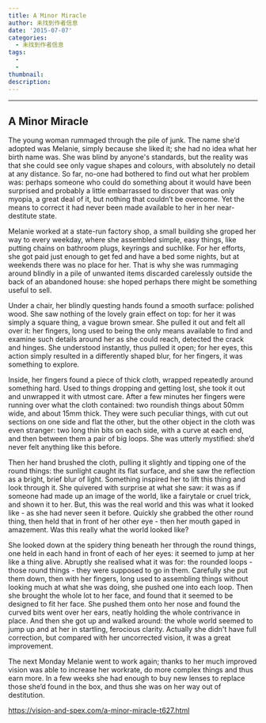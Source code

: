 ```yaml
---
title: A Minor Miracle
author: 未找到作者信息
date: '2015-07-07'
categories:
  - 未找到作者信息
tags:
  - 
  - 
thumbnail: 
description: 
---
```


--------------------
A Minor Miracle
--------------------
 
The young woman rummaged through the pile of junk. The name she’d adopted was Melanie, simply because she liked it; she had no idea what her birth name was. She was blind by anyone's standards, but the reality was that she could see only vague shapes and colours, with absolutely no detail at any distance. So far, no-one had bothered to find out what her problem was: perhaps someone who could do something about it would have been surprised and probably a little embarrassed to discover that was only myopia, a great deal of it, but nothing that couldn’t be overcome. Yet the means to correct it had never been made available to her in her near-destitute state.

Melanie worked at a state-run factory shop, a small building she groped her way to every weekday, where she assembled simple, easy things, like putting chains on bathroom plugs, keyrings and suchlike. For her efforts, she got paid just enough to get fed and have a bed some nights, but at weekends there was no place for her. That is why she was rummaging around blindly in a pile of unwanted items discarded carelessly outside the back of an abandoned house: she hoped perhaps there might be something useful to sell.

Under a chair, her blindly questing hands found a smooth surface: polished wood. She saw nothing of the lovely grain effect on top: for her it was simply a square thing, a vague brown smear. She pulled it out and felt all over it: her fingers, long used to being the only means available to find and examine such details around her as she could reach, detected the crack and hinges. She understood instantly, thus pulled it open; for her eyes, this action simply resulted in a differently shaped blur, for her fingers, it was something to explore.

Inside, her fingers found a piece of thick cloth, wrapped repeatedly around something hard. Used to things dropping and getting lost, she took it out and unwrapped it with utmost care. After a few minutes her fingers were running over what the cloth contained: two roundish things about 50mm wide, and about 15mm thick. They were such peculiar things, with cut out sections on one side and flat the other, but the other object in the cloth was even stranger: two long thin bits on each side, with a curve at each end, and then between them a pair of big loops. She was utterly mystified: she’d never felt anything like this before.

Then her hand brushed the cloth, pulling it slightly and tipping one of the round things: the sunlight caught its flat surface, and she saw the reflection as a bright, brief blur of light. Something inspired her to lift this thing and look through it. She quivered with surprise at what she saw: it was as if someone had made up an image of the world, like a fairytale or cruel trick, and shown it to her. But, this was the real world and this was what it looked like - as she had never seen it before. Quickly she grabbed the other round thing, then held that in front of her other eye - then her mouth gaped in amazement. Was this really what the world looked like? 

She looked down at the spidery thing beneath her through the round things, one held in each hand in front of each of her eyes: it seemed to jump at her like a thing alive. Abruptly she realised what it was for: the rounded loops - those round things - they were supposed to go in them. Carefully she put them down, then with her fingers, long used to assembling things without looking much at what she was doing, she pushed one into each loop. Then she brought the whole lot to her face, and found that it seemed to be designed to fit her face. She pushed them onto her nose and found the curved bits went over her ears, neatly holding the whole contrivance in place. And then she got up and walked around: the whole world seemed to jump up and at her in startling, ferocious clarity. Actually she didn't have full correction, but compared with her uncorrected vision, it was a great improvement.

The next Monday Melanie went to work again; thanks to her much improved vision was able to increase her workrate, do more complex things and thus earn more. In a few weeks she had enough to buy new lenses to replace those she’d found in the box, and thus she was on her way out of destitution.

https://vision-and-spex.com/a-minor-miracle-t627.html
